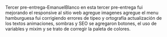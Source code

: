 Tercer pre-entrega-EmanuelBlanco
en esta tercer pre-entrega fui mejorando el responsive al sitio web
agregue imagenes
agregue el menu hamburguesa
fui corrigiendo errores de tipeo y ortografía
actualización de los textos
animaciones, sombras y SEO
se agregaron botones, el uso de variables y mixim
y se trato de corregir la paleta de colores.